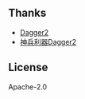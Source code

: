 ## Thanks
- [Dagger2](https://github.com/google/dagger)
- [神兵利器Dagger2](https://zhuanlan.zhihu.com/p/24454466)

## License
   Apache-2.0
